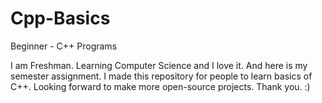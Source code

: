 # Cpp-Basics
Beginner - C++ Programs

I am Freshman. Learning Computer Science and I love it. And here is my semester assignment.
I made this repository for people to learn basics of C++. Looking forward to make more open-source projects.
Thank you. :)
